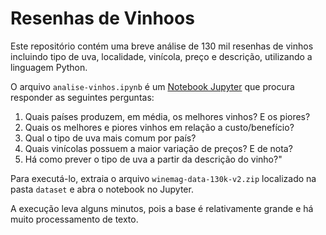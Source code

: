 # Resenhas de Vinhoos

Este repositório contém uma breve análise de 130 mil resenhas de vinhos incluindo tipo de uva, localidade, vinícola, preço e descrição, utilizando a linguagem Python.

O arquivo `analise-vinhos.ipynb` é um [Notebook Jupyter](https://jupyter.org/) que procura responder as seguintes perguntas:

1. Quais países produzem, em média, os melhores vinhos? E os piores?
2. Quais os melhores e piores vinhos em relação a custo/benefício?
3. Qual o tipo de uva mais comum por país?
4. Quais vinícolas possuem a maior variação de preços? E de nota?
5. Há como prever o tipo de uva a partir da descrição do vinho?"

Para executá-lo, extraia o arquivo `winemag-data-130k-v2.zip` localizado na pasta `dataset` e abra o notebook no Jupyter.

A execução leva alguns minutos, pois a base é relativamente grande e há muito processamento de texto.
